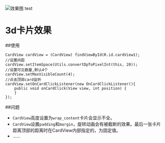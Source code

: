 ![效果图](capture.gif)
test

3d卡片效果
=======

##使用


	CardView cardView = (CardView) findViewById(R.id.cardView1);
	//设置间距
	cardView.setItemSpace(Utils.convertDpToPixelInt(this, 20));
	//设置可见数量,默认4个
	cardView.setMaxVisibleCount(4);
	//点击顶部card监听
	cardView.setOnCardClickListener(new OnCardClickListener(){
		public void onCardClick(View view, int position) {
		}
	});


##问题

- `CardView`高度设置为`wrap_content`卡片会显示不全。
- `CardView`设置`padding`和`margin`，旋转动画会有被截断的效果。最后一张卡片距离顶部的距离时在CardView内部指定的，为固定值。
- ……

